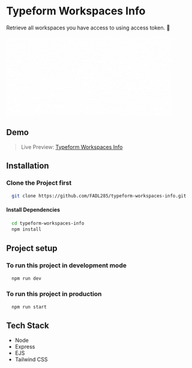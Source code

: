 # Typeform Workspaces Info

Retrieve all workspaces you have access to using access token. 🔐

![Logo](public/logo-animated.gif)

## Demo

> Live Preview: [Typeform Workspaces Info](https://typeform-workspaces-info.cyclic.app/)

## Installation

### Clone the Project first

```bash
  git clone https://github.com/FADL285/typeform-workspaces-info.git
```

#### Install Dependencies

```bash
  cd typeform-workspaces-info
  npm install
```

## Project setup

### To run this project in development mode

```bash
  npm run dev
```

### To run this project in production

```bash
  npm run start
```

## Tech Stack

- Node
- Express
- EJS
- Tailwind CSS
